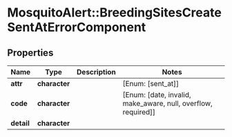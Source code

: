 # MosquitoAlert::BreedingSitesCreateSentAtErrorComponent


## Properties
Name | Type | Description | Notes
------------ | ------------- | ------------- | -------------
**attr** | **character** |  | [Enum: [sent_at]] 
**code** | **character** |  | [Enum: [date, invalid, make_aware, null, overflow, required]] 
**detail** | **character** |  | 


